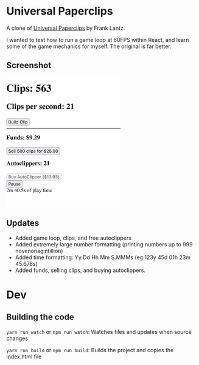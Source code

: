 # Universal Paperclips

A clone of [Universal Paperclips](https://www.decisionproblem.com/paperclips/) by Frank Lantz.

I wanted to test how to run a game loop at 60FPS within React, and learn some of the game mechanics for myself. The original is far better.

## Screenshot

![Screenshot](screenshot.png)

## Updates

- Added game loop, clips, and free autoclippers
- Added extremely large number formatting (printing numbers up to 999 novenonagintillion)
- Added time formatting: Yy Dd Hh Mm S.MMMs (eg 123y 45d 01h 23m 45.678s)
- Added funds, selling clips, and buying autoclippers.

# Dev

## Building the code

`yarn run watch` or `npm run watch`: Watches files and updates when source changes

`yarn run build` or `npm run build`: Builds the project and copies the index.html file